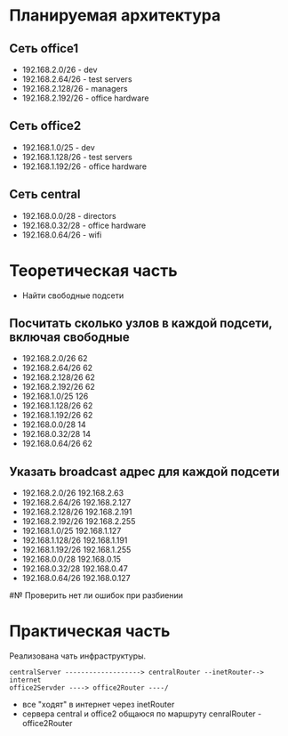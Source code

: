 # Планируемая архитектура

## Сеть office1
- 192.168.2.0/26 - dev
- 192.168.2.64/26 - test servers
- 192.168.2.128/26 - managers
- 192.168.2.192/26 - office hardware

## Сеть office2
- 192.168.1.0/25 - dev
- 192.168.1.128/26 - test servers
- 192.168.1.192/26 - office hardware


## Сеть central
- 192.168.0.0/28 - directors
- 192.168.0.32/28 - office hardware
- 192.168.0.64/26 - wifi

# Теоретическая часть
- Найти свободные подсети
## Посчитать сколько узлов в каждой подсети, включая свободные
  - 192.168.2.0/26      62
  - 192.168.2.64/26	    62
  - 192.168.2.128/26    62
  - 192.168.2.192/26    62
  - 192.168.1.0/25	    126
  - 192.168.1.128/26    62
  - 192.168.1.192/26    62
  - 192.168.0.0/28      14
  - 192.168.0.32/28     14
  - 192.168.0.64/26     62

## Указать broadcast адрес для каждой подсети
  - 192.168.2.0/26 	    192.168.2.63
  - 192.168.2.64/26	    192.168.2.127
  - 192.168.2.128/26	192.168.2.191
  - 192.168.2.192/26	192.168.2.255
  - 192.168.1.0/25	    192.168.1.127
  - 192.168.1.128/26	192.168.1.191
  - 192.168.1.192/26	192.168.1.255
  - 192.168.0.0/28	    192.168.0.15
  - 192.168.0.32/28     192.168.0.47
  - 192.168.0.64/26	    192.168.0.127

#№ Проверить нет ли ошибок при разбиении

# Практическая часть
Реализована чать инфраструктуры.
```
centralServer -------------------> centralRouter --inetRouter--> internet
office2Servder ----> office2Router ----/
```

- все "ходят" в интернет через inetRouter
- сервера central и office2 общаюся по маршруту cenralRouter - office2Router